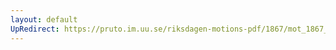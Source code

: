 ```yaml
---
layout: default
UpRedirect: https://pruto.im.uu.se/riksdagen-motions-pdf/1867/mot_1867__ak__264/mot_1867__ak__264-001.pdf
---
```

